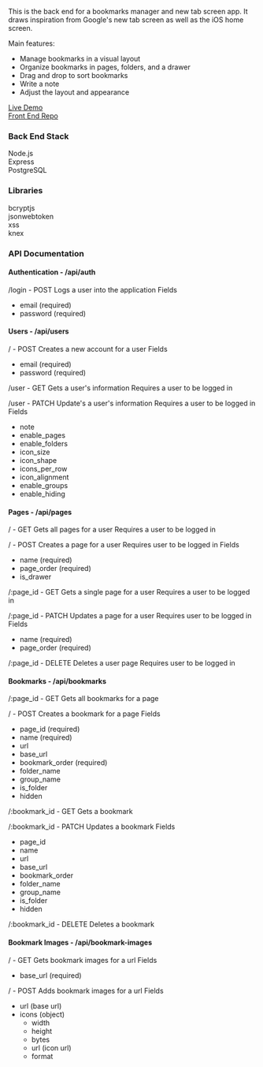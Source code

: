 This is the back end for a bookmarks manager and new tab screen app. It draws inspiration from Google's new tab screen as well as the iOS home screen.

Main features:
- Manage bookmarks in a visual layout
- Organize bookmarks in pages, folders, and a drawer
- Drag and drop to sort bookmarks
- Write a note
- Adjust the layout and appearance

[Live Demo](http://localhost:3000)<br />
[Front End Repo](https://github.com/Taeil2/bookmarks-manager-front)

### Back End Stack
Node.js<br />
Express<br />
PostgreSQL

### Libraries
bcryptjs<br />
jsonwebtoken<br />
xss<br />
knex

### API Documentation
#### Authentication - /api/auth
/login - POST
Logs a user into the application
Fields
- email (required)
- password (required)


#### Users - /api/users
/ - POST
Creates a new account for a user
Fields
- email (required)
- password (required)

/user - GET
Gets a user's information
Requires a user to be logged in

/user - PATCH
Update's a user's information
Requires a user to be logged in
Fields
- note
- enable_pages
- enable_folders
- icon_size
- icon_shape
- icons_per_row
- icon_alignment
- enable_groups
- enable_hiding

#### Pages - /api/pages
/ - GET
Gets all pages for a user
Requires a user to be logged in

/ - POST
Creates a page for a user
Requires user to be logged in
Fields
- name (required)
- page_order (required)
- is_drawer

/:page_id - GET
Gets a single page for a user
Requires a user to be logged in

/:page_id - PATCH
Updates a page for a user
Requires user to be logged in
Fields
- name (required)
- page_order (required)

/:page_id - DELETE
Deletes a user page
Requires user to be logged in

#### Bookmarks - /api/bookmarks
/:page_id - GET
Gets all bookmarks for a page

/ - POST
Creates a bookmark for a page
Fields
- page_id (required)
- name (required)
- url
- base_url
- bookmark_order (required)
- folder_name
- group_name
- is_folder
- hidden

/:bookmark_id - GET
Gets a bookmark

/:bookmark_id - PATCH
Updates a bookmark
Fields
- page_id
- name
- url
- base_url
- bookmark_order
- folder_name
- group_name
- is_folder
- hidden

/:bookmark_id - DELETE
Deletes a bookmark

#### Bookmark Images - /api/bookmark-images
/ - GET
Gets bookmark images for a url
Fields
- base_url (required)

/ - POST
Adds bookmark images for a url
Fields
- url (base url)
- icons (object)
  - width
  - height
  - bytes
  - url (icon url)
  - format

